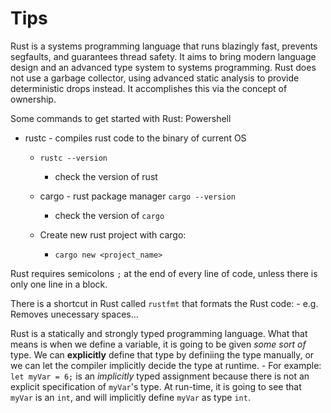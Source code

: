 # Tips
Rust is a systems programming language that runs blazingly fast, prevents segfaults, and guarantees thread safety. It aims to bring modern language design and an advanced type system to systems programming. Rust does not use a garbage collector, using advanced static analysis to provide deterministic drops instead. It accomplishes this via the concept of ownership.

Some commands to get started with Rust:
Powershell

- rustc - compiles rust code to the binary of current OS
    - `rustc --version`
        * check the version of rust

    - cargo - rust package manager
    `cargo --version`
        * check the version of `cargo`
    - Create new rust project with cargo:
        * `cargo new <project_name>`

Rust requires semicolons `;` at the end of every line of code, unless there is only one line in a block.

There is a shortcut in Rust called `rustfmt` that formats the Rust code:
    - e.g. Removes unecessary spaces...

Rust is a statically and strongly typed programming language. What that means is when we define a variable, it is going to be given <i>some sort of</i> type. We can <b>explicitly</b> define that type by definiing the type manually, or we can let the compiler implicitly decide the type at runtime.
    - For example: `let myVar = 6;` is an <i>implicitly</i> typed assignment because there is not an explicit specification of `myVar`'s type. At run-time, it is going to see that `myVar` is an `int`, and will implicitly define `myVar` as type `int`.
